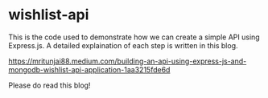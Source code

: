 # wishlist-api

This is the code used to demonstrate how we can create a simple API using Express.js.
A detailed explaination of each step is written in this blog.

https://mritunjai88.medium.com/building-an-api-using-express-js-and-mongodb-wishlist-api-application-1aa3215fde6d

Please do read this blog!
